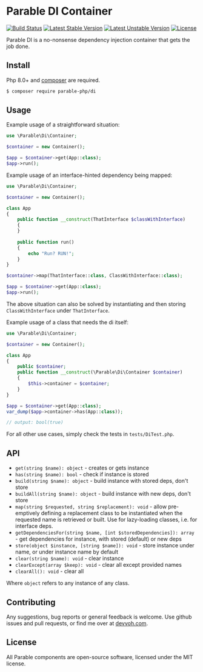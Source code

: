# Parable DI Container

[![Build Status](https://travis-ci.com/parable-php/di.svg?branch=master)](https://travis-ci.com/parable-php/di)
[![Latest Stable Version](https://poser.pugx.org/parable-php/di/v/stable)](https://packagist.org/packages/parable-php/di)
[![Latest Unstable Version](https://poser.pugx.org/parable-php/di/v/unstable)](https://packagist.org/packages/parable-php/di)
[![License](https://poser.pugx.org/parable-php/di/license)](https://packagist.org/packages/parable-php/di)

Parable DI is a no-nonsense dependency injection container that gets the job done.

## Install

Php 8.0+ and [composer](https://getcomposer.org) are required.

```bash
$ composer require parable-php/di
```

## Usage

Example usage of a straightforward situation:

```php
use \Parable\Di\Container;

$container = new Container();

$app = $container->get(App::class);
$app->run();
```

Example usage of an interface-hinted dependency being mapped:

```php
use \Parable\Di\Container;

$container = new Container();

class App
{
    public function __construct(ThatInterface $classWithInterface)
    {
    }
    
    public function run()
    {
        echo "Run? RUN!";
    }
}

$container->map(ThatInterface::class, ClassWithInterface::class);

$app = $container->get(App::class);
$app->run();
```

The above situation can also be solved by instantiating and then storing `ClassWithInterface` under `ThatInterface`.

Example usage of a class that needs the di itself:

```php
use \Parable\Di\Container;

$container = new Container();

class App
{
    public $container;
    public function __construct(\Parable\Di\Container $container)
    {
        $this->container = $container;
    }
}

$app = $container->get(App::class);
var_dump($app->container->has(App::class));

// output: bool(true)
```

For all other use cases, simply check the tests in `tests/DiTest.php`.

## API

- `get(string $name): object` - creates or gets instance
- `has(string $name): bool` - check if instance is stored
- `build(string $name): object` - build instance with stored deps, don't store
- `buildAll(string $name): object` - build instance with new deps, don't store
- `map(string $requested, string $replacement): void` - allow pre-emptively defining a replacement class to be instantiated when the requested name is retrieved or built. Use for lazy-loading classes, i.e. for interface deps.
- `getDependenciesFor(string $name, [int $storedDependencies]): array` - get dependencies for instance, with stored (default) or new deps 
- `store(object $instance, [string $name]): void` - store instance under name, or under instance name by default
- `clear(string $name): void` - clear instance
- `clearExcept(array $keep): void` - clear all except provided names
- `clearAll(): void` - clear all

Where `object` refers to any instance of any class.

## Contributing

Any suggestions, bug reports or general feedback is welcome. Use github issues and pull requests, or find me over at [devvoh.com](https://devvoh.com).

## License

All Parable components are open-source software, licensed under the MIT license.

